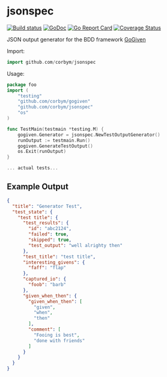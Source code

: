# jsonspec
[![Build status](https://travis-ci.org/corbym/jsonspec.svg?branch=master)](https://github.com/corbym/jsonspec)
[![GoDoc](https://godoc.org/github.com/corbym/jsonspec?status.svg)](http://godoc.org/github.com/corbym/jsonspec)
[![Go Report Card](https://goreportcard.com/badge/github.com/corbym/jsonspec)](https://goreportcard.com/report/github.com/corbym/jsonspec)
[![Coverage Status](https://coveralls.io/repos/github/corbym/jsonspec/badge.svg?branch=master)](https://coveralls.io/github/corbym/jsonspec?branch=master)

JSON output generator for the BDD framework [GoGiven](https://github.com/corbym/gogiven)

Import:

```go
import github.com/corbym/jsonspec
```

Usage:

```go
package foo
import (
	"testing"
	"github.com/corbym/gogiven"
	"github.com/corbym/jsonspec"
	"os"
)

func TestMain(testmain *testing.M) {
	gogiven.Generator = jsonspec.NewTestOutputGenerator()
	runOutput := testmain.Run()
	gogiven.GenerateTestOutput()
	os.Exit(runOutput)
}

... actual tests...

```

## Example Output
```json
{
  "title": "Generator Test",
  "test_state": {
    "test title": {
      "test_results": {
        "id": "abc2124",
        "failed": true,
        "skipped": true,
        "test_output": "well alrighty then"
      },
      "test_title": "test title",
      "interesting_givens": {
        "faff": "flap"
      },
      "captured_io": {
        "foob": "barb"
      },
      "given_when_then": {
        "given_when_then": [
          "given",
          "when",
          "then"
        ],
        "comment": [
          "Fooing is best",
          "done with friends"
        ]
      }
    }
  }
}
```
